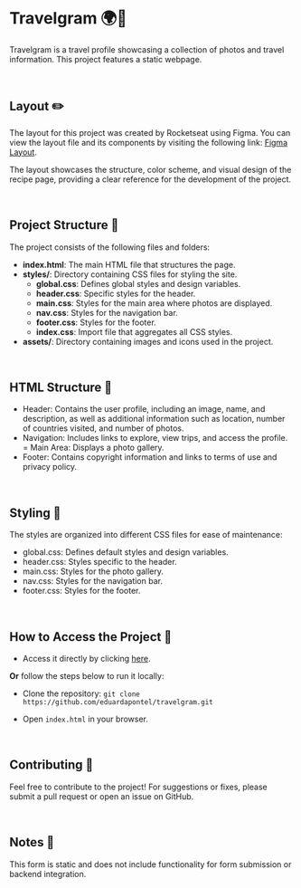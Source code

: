 # Travelgram 🌍📸

Travelgram is a travel profile showcasing a collection of photos and travel information. This project features a static webpage.

<br>

## Layout ✏️

The layout for this project was created by Rocketseat using Figma. You can view the layout file and its components by visiting the following link: [Figma Layout](https://www.figma.com/community/file/1392188119249243534/perfil-de-viagens).

The layout showcases the structure, color scheme, and visual design of the recipe page, providing a clear reference for the development of the project.

<br>

## Project Structure 📂

The project consists of the following files and folders:

- **index.html**: The main HTML file that structures the page.
- **styles/**: Directory containing CSS files for styling the site.
  - **global.css**: Defines global styles and design variables.
  - **header.css**: Specific styles for the header.
  - **main.css**: Styles for the main area where photos are displayed.
  - **nav.css**: Styles for the navigation bar.
  - **footer.css**: Styles for the footer.
  - **index.css**: Import file that aggregates all CSS styles.
- **assets/**: Directory containing images and icons used in the project.

<br>

## HTML Structure 📝

- Header: Contains the user profile, including an image, name, and description, as well as additional information such as location, number of countries visited, and number of photos.
- Navigation: Includes links to explore, view trips, and access the profile.
= Main Area: Displays a photo gallery.
- Footer: Contains copyright information and links to terms of use and privacy policy.

<br>

## Styling 🎨

The styles are organized into different CSS files for ease of maintenance:

- global.css: Defines default styles and design variables.
- header.css: Styles specific to the header.
- main.css: Styles for the photo gallery.
- nav.css: Styles for the navigation bar.
- footer.css: Styles for the footer.

<br>

## How to Access the Project 🚀

- Access it directly by clicking [here](https://eduardapontel.github.io/travelgram/).

**Or** follow the steps below to run it locally:

- Clone the repository:
   ```git clone https://github.com/eduardapontel/travelgram.git```

- Open `index.html` in your browser.

<br>

## Contributing 🤝

Feel free to contribute to the project! For suggestions or fixes, please submit a pull request or open an issue on GitHub.

<br>

## Notes 📌

This form is static and does not include functionality for form submission or backend integration.
